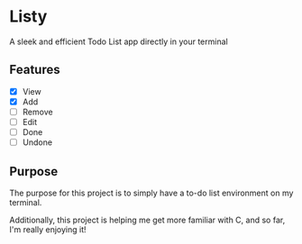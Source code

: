 # Listy
A sleek and efficient Todo List app directly in your terminal

## Features
- [x] View
- [x] Add
- [ ] Remove
- [ ] Edit
- [ ] Done
- [ ] Undone

## Purpose

The purpose for this project is to simply have a to-do list environment on my terminal.

Additionally, this project is helping me get more familiar with C, and so far, I'm really enjoying it!